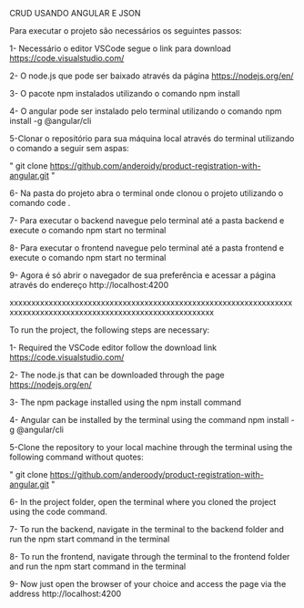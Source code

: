 CRUD USANDO ANGULAR E JSON

Para executar o projeto são necessários os seguintes passos: 

1- Necessário o editor VSCode segue o link para download https://code.visualstudio.com/ 

2- O node.js que pode ser baixado através da página https://nodejs.org/en/ 

3- O pacote npm instalados utilizando o comando npm install 

4- O angular pode ser instalado pelo terminal utilizando o comando npm install  -g @angular/cli 

5-Clonar o repositório para sua máquina local através do terminal utilizando o comando a seguir sem aspas:  

" git clone https://github.com/anderoidy/product-registration-with-angular.git " 

6- Na pasta do projeto abra o terminal onde clonou o projeto utilizando o comando code .  

7- Para executar o backend navegue pelo terminal até a pasta backend e execute o comando npm start no terminal 

8- Para executar o frontend navegue pelo terminal até a pasta frontend e execute o comando npm start no terminal 

9- Agora é só abrir o navegador de sua preferência e acessar a página através do endereço http://localhost:4200    



xxxxxxxxxxxxxxxxxxxxxxxxxxxxxxxxxxxxxxxxxxxxxxxxxxxxxxxxxxxxxxxxxxxxxxxxxxxxxxxxxxxxxxxxxxxxxxxxxxxxxxxxxxxxxxxx


To run the project, the following steps are necessary:

1- Required the VSCode editor follow the download link https://code.visualstudio.com/

2- The node.js that can be downloaded through the page https://nodejs.org/en/

3- The npm package installed using the npm install command

4- Angular can be installed by the terminal using the command npm install -g @angular/cli

5-Clone the repository to your local machine through the terminal using the following command without quotes:

" git clone https://github.com/anderoody/product-registration-with-angular.git "

6- In the project folder, open the terminal where you cloned the project using the code command.

7- To run the backend, navigate in the terminal to the backend folder and run the npm start command in the terminal

8- To run the frontend, navigate through the terminal to the frontend folder and run the npm start command in the terminal

9- Now just open the browser of your choice and access the page via the address http://localhost:4200
